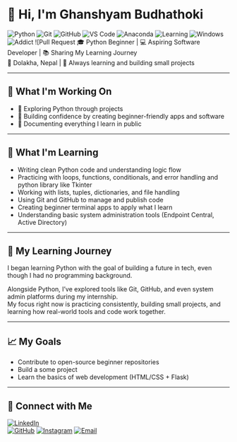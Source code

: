 # 👋 Hi, I'm Ghanshyam Budhathoki

![Python](https://img.shields.io/badge/Python-3776AB?style=for-the-badge&logo=python&logoColor=white)
![Git](https://img.shields.io/badge/Git-F05032?style=for-the-badge&logo=git&logoColor=white)
![GitHub](https://img.shields.io/badge/GitHub-181717?style=for-the-badge&logo=github&logoColor=white)
![VS Code](https://img.shields.io/badge/VSCode-007ACC?style=for-the-badge&logo=visual-studio-code&logoColor=white)
![Anaconda](https://img.shields.io/badge/Anaconda-44A833?style=for-the-badge&logo=anaconda&logoColor=white)
![Learning](https://img.shields.io/badge/Still%20Learning-FFA500?style=for-the-badge)
![Windows](https://img.shields.io/badge/Windows-0078D6?style=for-the-badge&logo=windows&logoColor=white)
![ Addict](https://img.shields.io/badge/Code-Addict-blueviolet?style=for-the-badge)
![Pull Request 
🎓 Python Beginner | 💻 Aspiring Software Developer | 📚 Sharing My Learning Journey  
📍 Dolakha, Nepal | 🧠 Always learning and building small projects

---

## 🚧 What I'm Working On
- 📘 Exploring Python through  projects
- 🎯 Building confidence by creating beginner-friendly apps and software 
- 🧰 Documenting everything I learn in public

---

## 🧠 What I'm Learning
- Writing clean Python code and understanding logic flow
- Practicing with loops, functions, conditionals, and error handling and python library like Tkinter
- Working with lists, tuples, dictionaries, and file handling
- Using Git and GitHub to manage and publish code
- Creating beginner terminal apps to apply what I learn
- Understanding basic system administration tools (Endpoint Central, Active Directory)

---

## 📘 My Learning Journey
I began learning Python with the goal of building a future in tech, even though I had no programming background.  
 
Alongside Python, I’ve explored tools like Git, GitHub, and even system admin platforms during my internship.  
My focus right now is practicing consistently, building small projects, and learning how real-world tools and code work together.

---


## 📈 My Goals
- Contribute to open-source beginner repositories
- Build a some project 
- Learn the basics of web development (HTML/CSS + Flask)

---

## 🔗 Connect with Me
[![LinkedIn](https://img.shields.io/badge/LinkedIn-blue?style=flat&logo=linkedin)](https://www.linkedin.com/in/ghanashyam-budhathoki-257b51366?utm_source=share&utm_campaign=share_via&utm_content=profile&utm_medium=android_app)  
[![GitHub](https://img.shields.io/badge/GitHub-100000?style=flat&logo=github&logoColor=white)](https://github.com/ghanashyambudhathoki01)
[![Instagram](https://img.shields.io/badge/Instagram-E4405F?style=flat&logo=instagram&logoColor=white)](https://www.instagram.com/ghanashyam_072?igsh=dm9yZHZhYjJmcHZ6)
[![Email](https://img.shields.io/badge/Email-D14836?style=flat&logo=gmail&logoColor=white)](mailto:ghanashyambudhathoki03@gmail.com)
<!---
ghanashyambudhathoki01/ghanashyambudhathoki01 is a ✨ special ✨ repository because its `README.md` (this file) appears on your GitHub profile.
You can click the Preview link to take a look at your changes.
--->

